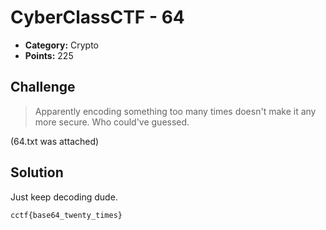 # CyberClassCTF - 64

* **Category:** Crypto
* **Points:** 225

## Challenge

> Apparently encoding something too many times doesn't make it any more secure. Who could've guessed.

(64.txt was attached)

## Solution

Just keep decoding dude.


```
cctf{base64_twenty_times}
```